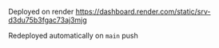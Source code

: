 Deployed on render
https://dashboard.render.com/static/srv-d3du75b3fgac73aj3mjg

Redeployed automatically on `main` push